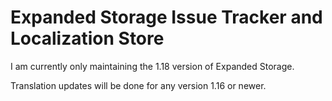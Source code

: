 # Expanded Storage Issue Tracker and Localization Store
I am currently only maintaining the 1.18 version of Expanded Storage.

Translation updates will be done for any version 1.16 or newer.